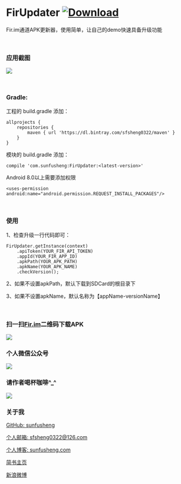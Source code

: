 # FirUpdater [ ![Download](https://api.bintray.com/packages/sfsheng0322/maven/FirUpdater/images/download.svg) ](https://bintray.com/sfsheng0322/maven/FirUpdater/_latestVersion)

Fir.im通道APK更新器，使用简单，让自己的demo快速具备升级功能

<br/>

### 应用截图

![](resources/res.png)

<br/>

### Gradle:

工程的 build.gradle 添加：

    allprojects {
        repositories {
            maven { url 'https://dl.bintray.com/sfsheng0322/maven' }
        }
    }
    
模块的 build.gradle 添加：

    compile 'com.sunfusheng:FirUpdater:<latest-version>'
    
Android 8.0以上需要添加权限

    <uses-permission android:name="android.permission.REQUEST_INSTALL_PACKAGES"/>

<br/>

### 使用

1、检查升级一行代码即可：

    FirUpdater.getInstance(context)
        .apiToken(YOUR_FIR_API_TOKEN)
        .appId(YOUR_FIR_APP_ID)
        .apkPath(YOUR_APK_PATH)
        .apkName(YOUR_APK_NAME)
        .checkVersion();

2、如果不设置apkPath，默认下载到SDCard的根目录下

3、如果不设置apkName，默认名称为【appName-versionName】

<br/>

### 扫一扫[Fir.im](https://fir.im/FirUpdater)二维码下载APK

<img src="/resources/fir.im.png">

<br/>

### 个人微信公众号

<img src="http://sunfusheng.com/assets/wx_gongzhonghao.png">

<br/>

### 请作者喝杯咖啡^_^

<img src="http://sunfusheng.com/assets/wx_shoukuanma.png" >

<br/>

### 关于我

[GitHub: sunfusheng](https://github.com/sunfusheng)  

[个人邮箱: sfsheng0322@126.com](https://mail.126.com/)
  
[个人博客: sunfusheng.com](http://sunfusheng.com/)
  
[简书主页](http://www.jianshu.com/users/88509e7e2ed1/latest_articles)
  
[新浪微博](http://weibo.com/u/3852192525) 